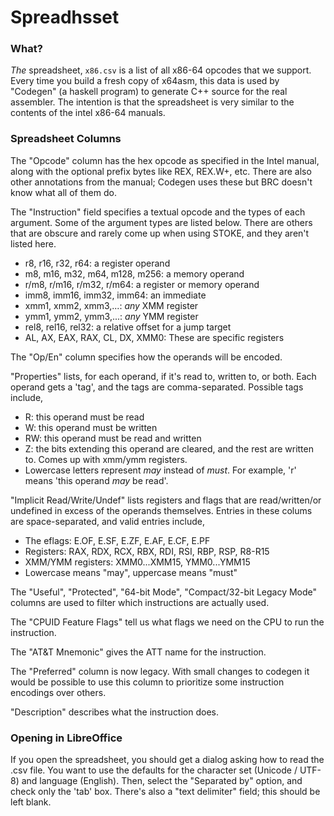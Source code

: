 Spreadhsset
=====

### What?

*The* spreadsheet, `x86.csv` is a list of all x86-64 opcodes that we support.
Every time you build a fresh copy of x64asm, this data is used by "Codegen" (a
haskell program) to generate C++ source for the real assembler.  The
intention is that the spreadsheet is very similar to the contents of the intel
x86-64 manuals.

### Spreadsheet Columns

The "Opcode" column has the hex opcode as specified in the Intel manual, along
with the optional prefix bytes like REX, REX.W+, etc.  There are also other
annotations from the manual; Codegen uses these but BRC doesn't know what all
of them do.

The "Instruction" field specifies a textual opcode and the types of each
argument.  Some of the argument types are listed below.  There are others that
are obscure and rarely come up when using STOKE, and they aren't listed here.
 * r8, r16, r32, r64: a register operand
 * m8, m16, m32, m64, m128, m256: a memory operand
 * r/m8, r/m16, r/m32, r/m64: a register or memory operand
 * imm8, imm16, imm32, imm64: an immediate
 * xmm1, xmm2, xmm3,...: *any* XMM register
 * ymm1, ymm2, ymm3,...: *any* YMM register
 * rel8, rel16, rel32: a relative offset for a jump target
 * AL, AX, EAX, RAX, CL, DX, XMM0: These are specific registers

The "Op/En" column specifies how the operands will be encoded.

"Properties" lists, for each operand, if it's read to, written to, or both.  Each operand gets a 'tag', and the tags are comma-separated.  Possible tags include,
 * R: this operand must be read
 * W: this operand must be written
 * RW: this operand must be read and written
 * Z: the bits extending this operand are cleared, and the rest are written to.  Comes up with xmm/ymm registers.
 * Lowercase letters represent *may* instead of *must*.  For example, 'r' means 'this operand *may* be read'.


"Implicit Read/Write/Undef" lists registers and flags that are read/written/or
undefined in excess of the operands themselves.  Entries in these colums are space-separated, and valid entries include,
 * The eflags: E.OF, E.SF, E.ZF, E.AF, E.CF, E.PF
 * Registers: RAX, RDX, RCX, RBX, RDI, RSI, RBP, RSP, R8-R15
 * XMM/YMM registers: XMM0...XMM15, YMM0...YMM15
 * Lowercase means "may", uppercase means "must"

The "Useful", "Protected", "64-bit Mode", "Compact/32-bit Legacy Mode" columns are used to filter which instructions are actually used.

The "CPUID Feature Flags" tell us what flags we need on the CPU to run the instruction.

The "AT&T Mnemonic" gives the ATT name for the instruction.

The "Preferred" column is now legacy.  With small changes to codegen it would be possible to use this column to prioritize some instruction encodings over others.

"Description" describes what the instruction does.

### Opening in LibreOffice

If you open the spreadsheet, you should get a dialog asking how to read the
.csv file.  You want to use the defaults for the character set (Unicode /
    UTF-8) and language (English).  Then, select the "Separated by" option, and
check only the 'tab' box.  There's also a "text delimiter" field; this should
be left blank.


